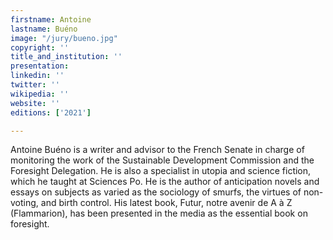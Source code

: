 ```yaml
---
firstname: Antoine
lastname: Buéno
image: "/jury/bueno.jpg"
copyright: ''
title_and_institution: ''
presentation: 
linkedin: ''
twitter: ''
wikipedia: ''
website: ''
editions: ['2021']

---
```

Antoine Buéno is a writer and advisor to the French Senate in charge of monitoring the work of the Sustainable Development Commission and the Foresight Delegation. He is also a specialist in utopia and science fiction, which he taught at Sciences Po. He is the author of anticipation novels and essays on subjects as varied as the sociology of smurfs, the virtues of non-voting, and birth control. His latest book, Futur, notre avenir de A à Z (Flammarion), has been presented in the media as the essential book on foresight.